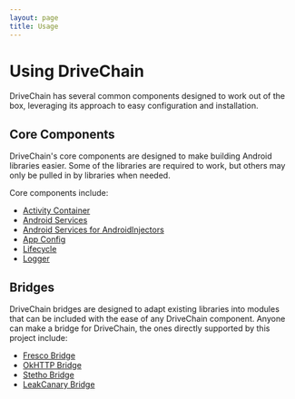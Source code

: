 ```yaml
---
layout: page
title: Usage
---
```


Using DriveChain
================

DriveChain has several common components designed to work out of the
box, leveraging its approach to easy configuration and installation.

Core Components
---------------

DriveChain's core components are designed to make building Android libraries
easier. Some of the libraries are required to work, but others may only
be pulled in by libraries when needed.

Core components include:

 - [Activity Container]
 - [Android Services]
 - [Android Services for AndroidInjectors]
 - [App Config]
 - [Lifecycle]
 - [Logger]
 
[Activity Container]:/activity-container
[Android Services]:/android-services
[Android Services for AndroidInjectors]:/android-services-androidinjectors
[App Config]:/app-config
[Lifecycle]:/lifecycle
[Logger]:/logger

Bridges
-------

DriveChain bridges are designed to adapt existing libraries into modules
that can be included with the ease of any DriveChain component. Anyone can make
a bridge for DriveChain, the ones directly supported by this project include:

 - [Fresco Bridge]
 - [OkHTTP Bridge]
 - [Stetho Bridge]
 - [LeakCanary Bridge]

[Fresco Bridge]:/fresco-bridge
[OkHTTP Bridge]:/okhttp-bridge
[Stetho Bridge]:/stetho-bridge
[LeakCanary Bridge]:/leakcanary-bridge
